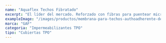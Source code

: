 ```yaml
---
name: "Aquaflex Techos Fibratado"
excerpt: "El líder del mercado. Reforzado con fibras para puentear microfisuras sin usar malla de refuerzo, ahorrando tiempo y dinero. Máxima versatilidad y durabilidad para todo tipo de techos y cubiertas."
exampleImage: "/images/productos/membrana-para-techos-authoadherente-de-tpo-everguard.webp"
marca: "GAF"
categoria: "Impermeabilizantes TPO"
tipo: "Cubiertas TPO"
---
```

